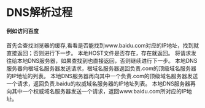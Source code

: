 # DNS解析过程

#### 例如访问百度
首先会查找浏览器的缓存,看看是否能找到www.baidu.com对应的IP地址，找到就直接返回；否则进行下一步。
本地HOST文件是否存在，存在就返回。
将请求发往给本地DNS服务器，如果查找到也直接返回，否则继续进行下一步。
本地DNS服务器向根域名服务器发送请求，根域名服务器返回负责.com的顶级域名服务器的IP地址的列表。
本地DNS服务器再向其中一个负责.com的顶级域名服务器发送一个请求，返回负责.baidu的权威域名服务器的IP地址列表。
本地DNS服务器再向其中一个权威域名服务器发送一个请求，返回www.baidu.com所对应的IP地址。




